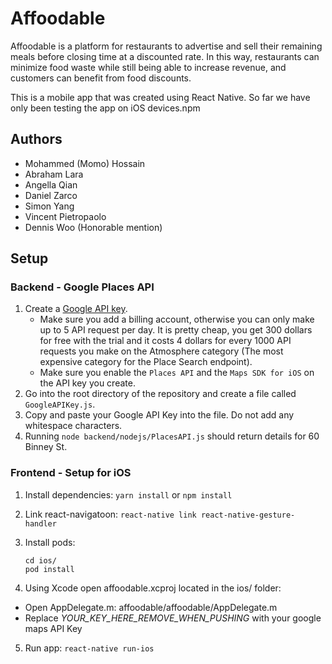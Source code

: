 # Affoodable

Affoodable is a platform for restaurants to advertise and sell their remaining meals before closing time at a discounted
rate. In this way, restaurants can minimize food waste while still being able to increase revenue, and customers can
benefit from food discounts.

This is a mobile app that was created using React Native. So far we have only been testing the app on iOS devices.npm

## Authors

- Mohammed (Momo) Hossain
- Abraham Lara
- Angella Qian
- Daniel Zarco
- Simon Yang
- Vincent Pietropaolo
- Dennis Woo (Honorable mention)

## Setup

### Backend - Google Places API

1. Create a [Google API key](https://developers.google.com/places/web-service/get-api-key).
    - Make sure you add a billing account, otherwise you can only make up to 5 API request per day. It is pretty cheap,
    you get 300 dollars for free with the trial and it costs 4 dollars for every 1000 API requests you make on the
    Atmosphere category (The most expensive category for the Place Search endpoint).
    - Make sure you enable the `Places API` and the `Maps SDK for iOS` on the API key you create.
2. Go into the root directory of the repository and create a file called `GoogleAPIKey.js`.
3. Copy and paste your Google API Key into the file. Do not add any whitespace characters.
4. Running `node backend/nodejs/PlacesAPI.js` should return details for 60 Binney St.

### Frontend - Setup for iOS

1. Install dependencies: `yarn install` or `npm install`
2. Link react-navigatoon: `react-native link react-native-gesture-handler`
3. Install pods:

    ```
    cd ios/
    pod install
    ```

4. Using Xcode open affoodable.xcproj located in the ios/ folder:
  - Open AppDelegate.m: affoodable/affoodable/AppDelegate.m
  - Replace _YOUR_KEY_HERE_REMOVE_WHEN_PUSHING_ with your google maps API Key
5. Run app: `react-native run-ios`

